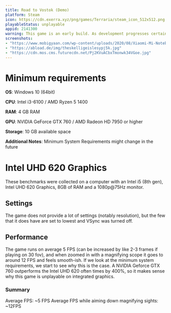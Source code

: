 ```yaml
---
title: Road to Vostok (Demo)
platform: Steam
icon: https://cdn.exerra.xyz/png/games/Terraria/steam_icon_512x512.png
playableStatus: unplayable
appid: 2141300
warning: This game is an early build. As development progresses certain stuff may change.
screenshots:
- "https://www.mobigyaan.com/wp-content/uploads/2020/08/Xiaomi-Mi-Notebook-14-Review-Performance-Benchmarks-Gaming-19.jpg"
- "https://abload.de/img/theskelligeislesypj5k.jpg"
- "https://cdn.mos.cms.futurecdn.net/Pj2KVuACbxTmonwk34VGoe.jpg"
---
```


# Minimum requirements

**OS**: Windows 10 (64bit)

**CPU**: Intel i3-6100 / AMD Ryzen 5 1400

**RAM**: 4 GB RAM

**GPU**: NVIDIA GeForce GTX 760 / AMD Radeon HD 7950 or higher

**Storage**: 10 GB available space

**Additional Notes**: Minimum System Requirements might change in the future

# Intel UHD 620 Graphics

These benchmarks were collected on a computer with an Intel i5 (8th gen), Intel UHD 620 Graphics, 8GB of RAM and a 1080p@75Hz monitor.

## Settings

The game does not provide a lot of settings (notably resolution), but the few that it does have are set to lowest and VSync was turned off.

## Performance

The game runs on average 5 FPS (can be increased by like 2-3 frames if playing on 30 fov), and when zoomed in with a magnifying scope it goes to around 12 FPS and feels smooth-ish. If we look at the minimum system requirements, we start to see why this is the case. A NVIDIA Geforce GTX 760 outperforms the Intel UHD 620 often times by 400%, so it makes sense why this game is unplayable on integrated graphics.

### Summary

Average FPS: ~5 FPS
Average FPS while aiming down magnifying sights: ~12FPS